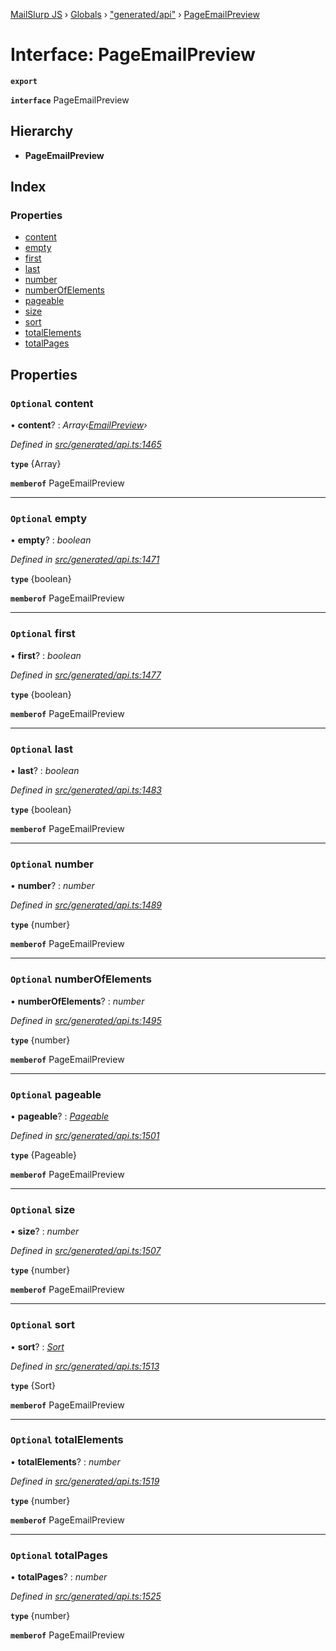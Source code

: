 [MailSlurp JS](../README.md) › [Globals](../globals.md) › ["generated/api"](../modules/_generated_api_.md) › [PageEmailPreview](_generated_api_.pageemailpreview.md)

# Interface: PageEmailPreview

**`export`** 

**`interface`** PageEmailPreview

## Hierarchy

* **PageEmailPreview**

## Index

### Properties

* [content](_generated_api_.pageemailpreview.md#optional-content)
* [empty](_generated_api_.pageemailpreview.md#optional-empty)
* [first](_generated_api_.pageemailpreview.md#optional-first)
* [last](_generated_api_.pageemailpreview.md#optional-last)
* [number](_generated_api_.pageemailpreview.md#optional-number)
* [numberOfElements](_generated_api_.pageemailpreview.md#optional-numberofelements)
* [pageable](_generated_api_.pageemailpreview.md#optional-pageable)
* [size](_generated_api_.pageemailpreview.md#optional-size)
* [sort](_generated_api_.pageemailpreview.md#optional-sort)
* [totalElements](_generated_api_.pageemailpreview.md#optional-totalelements)
* [totalPages](_generated_api_.pageemailpreview.md#optional-totalpages)

## Properties

### `Optional` content

• **content**? : *Array‹[EmailPreview](_generated_api_.emailpreview.md)›*

*Defined in [src/generated/api.ts:1465](https://github.com/mailslurp/mailslurp-client-ts-js/blob/7141c32/src/generated/api.ts#L1465)*

**`type`** {Array<EmailPreview>}

**`memberof`** PageEmailPreview

___

### `Optional` empty

• **empty**? : *boolean*

*Defined in [src/generated/api.ts:1471](https://github.com/mailslurp/mailslurp-client-ts-js/blob/7141c32/src/generated/api.ts#L1471)*

**`type`** {boolean}

**`memberof`** PageEmailPreview

___

### `Optional` first

• **first**? : *boolean*

*Defined in [src/generated/api.ts:1477](https://github.com/mailslurp/mailslurp-client-ts-js/blob/7141c32/src/generated/api.ts#L1477)*

**`type`** {boolean}

**`memberof`** PageEmailPreview

___

### `Optional` last

• **last**? : *boolean*

*Defined in [src/generated/api.ts:1483](https://github.com/mailslurp/mailslurp-client-ts-js/blob/7141c32/src/generated/api.ts#L1483)*

**`type`** {boolean}

**`memberof`** PageEmailPreview

___

### `Optional` number

• **number**? : *number*

*Defined in [src/generated/api.ts:1489](https://github.com/mailslurp/mailslurp-client-ts-js/blob/7141c32/src/generated/api.ts#L1489)*

**`type`** {number}

**`memberof`** PageEmailPreview

___

### `Optional` numberOfElements

• **numberOfElements**? : *number*

*Defined in [src/generated/api.ts:1495](https://github.com/mailslurp/mailslurp-client-ts-js/blob/7141c32/src/generated/api.ts#L1495)*

**`type`** {number}

**`memberof`** PageEmailPreview

___

### `Optional` pageable

• **pageable**? : *[Pageable](_generated_api_.pageable.md)*

*Defined in [src/generated/api.ts:1501](https://github.com/mailslurp/mailslurp-client-ts-js/blob/7141c32/src/generated/api.ts#L1501)*

**`type`** {Pageable}

**`memberof`** PageEmailPreview

___

### `Optional` size

• **size**? : *number*

*Defined in [src/generated/api.ts:1507](https://github.com/mailslurp/mailslurp-client-ts-js/blob/7141c32/src/generated/api.ts#L1507)*

**`type`** {number}

**`memberof`** PageEmailPreview

___

### `Optional` sort

• **sort**? : *[Sort](_generated_api_.sort.md)*

*Defined in [src/generated/api.ts:1513](https://github.com/mailslurp/mailslurp-client-ts-js/blob/7141c32/src/generated/api.ts#L1513)*

**`type`** {Sort}

**`memberof`** PageEmailPreview

___

### `Optional` totalElements

• **totalElements**? : *number*

*Defined in [src/generated/api.ts:1519](https://github.com/mailslurp/mailslurp-client-ts-js/blob/7141c32/src/generated/api.ts#L1519)*

**`type`** {number}

**`memberof`** PageEmailPreview

___

### `Optional` totalPages

• **totalPages**? : *number*

*Defined in [src/generated/api.ts:1525](https://github.com/mailslurp/mailslurp-client-ts-js/blob/7141c32/src/generated/api.ts#L1525)*

**`type`** {number}

**`memberof`** PageEmailPreview
